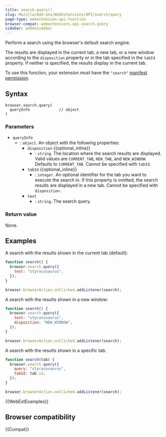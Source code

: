 ```yaml
---
title: search.query()
slug: Mozilla/Add-ons/WebExtensions/API/search/query
page-type: webextension-api-function
browser-compat: webextensions.api.search.query
sidebar: addonsidebar
---
```


Perform a search using the browser's default search engine.

The results are displayed in the current tab, a new tab, or a new window according to the `disposition` property or in the tab specified in the `tabId` property. If neither is specified, the results display in the current tab.

To use this function, your extension must have the `"search"` [manifest permission](/en-US/docs/Mozilla/Add-ons/WebExtensions/manifest.json/permissions).

## Syntax

```js-nolint
browser.search.query(
  queryInfo             // object
)
```

### Parameters

- `queryInfo`
  - : `object`. An object with the following properties:
    - `disposition` {{optional_inline}}
      - : `string`. The location where the search results are displayed. Valid values are `CURRENT_TAB`, `NEW_TAB`, and `NEW_WINDOW`. Defaults to `CURRENT_TAB`. Cannot be specified with `tabId`.
    - `tabId` {{optional_inline}}
      - : `integer`. An optional identifier for the tab you want to execute the search in. If this property is omitted, the search results are displayed in a new tab. Cannot be specified with `disposition`.
    - `text`
      - : `string`. The search query.

### Return value

None.

## Examples

A search with the results shown in the current tab (default):

```js
function search() {
  browser.search.query({
    text: "styracosaurus",
  });
}

browser.browserAction.onClicked.addListener(search);
```

A search with the results shown in a new window:

```js
function search() {
  browser.search.query({
    text: "styracosaurus",
    disposition: "NEW_WINDOW",
  });
}

browser.browserAction.onClicked.addListener(search);
```

A search with the results shown in a specific tab:

```js
function search(tab) {
  browser.search.query({
    query: "styracosaurus",
    tabId: tab.id,
  });
}

browser.browserAction.onClicked.addListener(search);
```

{{WebExtExamples}}

## Browser compatibility

{{Compat}}
